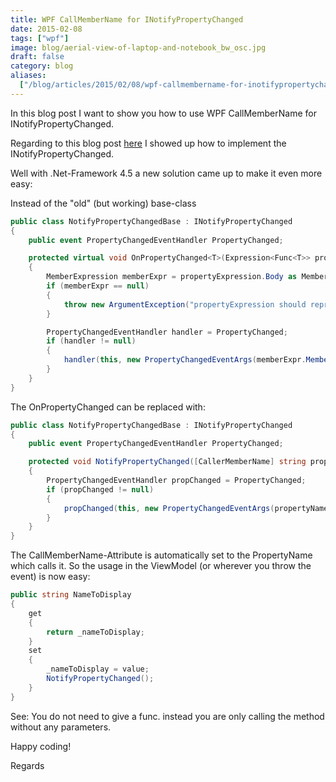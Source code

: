 ```yaml
---
title: WPF CallMemberName for INotifyPropertyChanged
date: 2015-02-08
tags: ["wpf"]
image: blog/aerial-view-of-laptop-and-notebook_bw_osc.jpg
draft: false
category: blog
aliases:
  ["/blog/articles/2015/02/08/wpf-callmembername-for-inotifypropertychanged/"]
---
```


In this blog post I want to show you how to use WPF CallMemberName for INotifyPropertyChanged.

Regarding to this blog post [here](http://offering.solutions/blog/articles/2014/09/14/wpf-basics-ii-the-inotifypropertychanged-interface/) I showed up how to implement the INotifyPropertyChanged.

Well with .Net-Framework 4.5 a new solution came up to make it even more easy:

Instead of the "old" (but working) base-class

```csharp
public class NotifyPropertyChangedBase : INotifyPropertyChanged
{
    public event PropertyChangedEventHandler PropertyChanged;

    protected virtual void OnPropertyChanged<T>(Expression<Func<T>> propertyExpression)
    {
        MemberExpression memberExpr = propertyExpression.Body as MemberExpression;
        if (memberExpr == null)
        {
            throw new ArgumentException("propertyExpression should represent access to a member");
        }

        PropertyChangedEventHandler handler = PropertyChanged;
        if (handler != null)
        {
            handler(this, new PropertyChangedEventArgs(memberExpr.Member.Name));
        }
    }
}
```

The OnPropertyChanged can be replaced with:

```csharp
public class NotifyPropertyChangedBase : INotifyPropertyChanged
{
    public event PropertyChangedEventHandler PropertyChanged;

    protected void NotifyPropertyChanged([CallerMemberName] string propertyName = null)
    {
        PropertyChangedEventHandler propChanged = PropertyChanged;
        if (propChanged != null)
        {
            propChanged(this, new PropertyChangedEventArgs(propertyName));
        }
    }
}
```

The CallMemberName-Attribute is automatically set to the PropertyName which calls it. So the usage in the ViewModel (or wherever you throw the event) is now easy:

```csharp
public string NameToDisplay
{
    get
    {
        return _nameToDisplay;
    }
    set
    {
        _nameToDisplay = value;
        NotifyPropertyChanged();
    }
}
```

See: You do not need to give a func. instead you are only calling the method without any parameters.

Happy coding!

Regards
